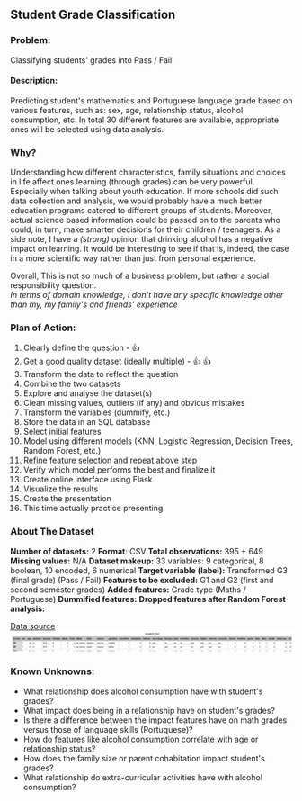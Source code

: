 ## Student Grade Classification

### Problem:
Classifying students' grades into Pass / Fail

#### Description:
Predicting student's mathematics and Portuguese language grade based on various features, such as:
sex, age, relationship status, alcohol consumption, etc. In total 30 different features are available, appropriate ones will be selected using data analysis.

### Why?
Understanding how different characteristics, family situations and choices in life affect ones learning (through grades) can be very powerful. Especially when talking about youth education. If more schools did such data collection and analysis, we would probably have a much better education programs catered to different groups of students.
Moreover, actual science based information could be passed on to the parents who could, in turn, make smarter decisions for their children / teenagers.
As a side note, I have a *(strong)* opinion that drinking alcohol has a negative impact on learning. It would be interesting to see if that is, indeed, the case in a more scientific way rather than just from personal experience.

Overall, This is not so much of a business problem, but rather a social responsibility question.  
*In terms of domain knowledge, I don't have any specific knowledge other than my, my family's and friends' experience*

### Plan of Action:

1. Clearly define the question - :thumbsup:
2. Get a good quality dataset (ideally multiple) - :thumbsup: :thumbsup:
3. Transform the data to reflect the question
4. Combine the two datasets
5. Explore and analyse the dataset(s)
6. Clean missing values, outliers (if any) and obvious mistakes
7. Transform the variables (dummify, etc.)
8. Store the data in an SQL database
9. Select initial features
10. Model using different models (KNN, Logistic Regression, Decision Trees, Random Forest, etc.)
11. Refine feature selection and repeat above step
12. Verify which model performs the best and finalize it
13. Create online interface using Flask
14. Visualize the results
15. Create the presentation
16. This time actually practice presenting

### About The Dataset

**Number of datasets:** 2
**Format**: CSV
**Total observations:** 395 + 649
**Missing values:** N/A
**Dataset makeup:** 33 variables: 9 categorical, 8 boolean, 10 encoded, 6 numerical
**Target variable (label):** Transformed G3 (final grade) (Pass / Fail)
**Features to be excluded:** G1 and G2 (first and second semester grades)
**Added features:** Grade type (Maths / Portuguese)
**Dummified features:**
**Dropped features after Random Forest analysis:**


[Data source](http://archive.ics.uci.edu/ml/datasets/Student+Performance#)
![What a Fail!](Student_Grades_dataset.png)

### Known Unknowns:

* What relationship does alcohol consumption have with student's grades?
* What impact does being in a relationship have on student's grades?
* Is there a difference between the impact features have on math grades versus those of language skills (Portuguese)?
* How do features like alcohol consumption correlate with age or relationship status?
* How does the family size or parent cohabitation impact student's grades?
* What relationship do extra-curricular activities have with alcohol consumption?
